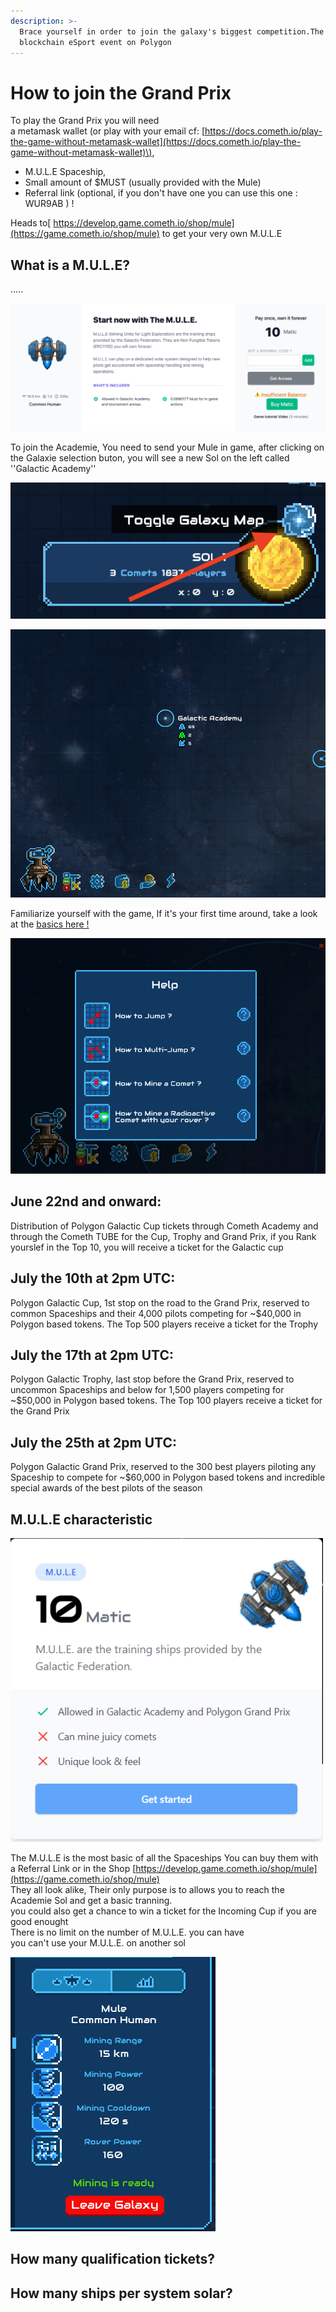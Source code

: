 ```yaml
---
description: >-
  Brace yourself in order to join the galaxy's biggest competition.The 1st
  blockchain eSport event on Polygon
---
```


# How to join the Grand Prix

To play the Grand Prix you will need   
a metamask wallet \(or play with your email cf: [https://docs.cometh.io/play-the-game-without-metamask-wallet](https://docs.cometh.io/play-the-game-without-metamask-wallet)\),   
-  M.U.L.E Spaceship,   
- Small amount of $MUST \(usually provided with the Mule\)  
- Referral link \(optional, if you don't have one you can use this one : WUR9AB \) !

Heads to[ https://develop.game.cometh.io/shop/mule](https://game.cometh.io/shop/mule) to get your very own M.U.L.E

## What is a M.U.L.E?

.....

![](../.gitbook/assets/capture-de-cran-2021-06-22-a-14.35.34.png)

To join the Academie, You need to send your Mule in game, after clicking on the Galaxie selection buton, you will see a new Sol on the left called ''Galactic Academy''

![Click here to open the galaxy](../.gitbook/assets/0_1kvt7hh_rvzmzudf.png)



![Your M.U.L.E will already be waiting for you on the sol, ready to mine some comets !](../.gitbook/assets/661dd7bc6d9dac530a5fbe6789f86c29%20%281%29.png)

  
Familiarize yourself with the game, If it's your first time around, take a look at the [basics here !](https://docs.cometh.io/game/how-to-play-cometh-1)



![Follow the ehlp provided by our little Robot friend to learn how to play](../.gitbook/assets/325596b3174af25375ee8bc80b216834.png)

##   **June 22nd and onward:** 

  
Distribution of Polygon Galactic Cup tickets through Cometh Academy and through the Cometh TUBE for the Cup, Trophy and Grand Prix, if you Rank yourslef in the Top 10, you will receive a ticket for the Galactic cup

## **July the 10th at 2pm UTC**: 

  
Polygon Galactic Cup, 1st stop on the road to the Grand Prix, reserved to common Spaceships and their 4,000 pilots competing for ~$40,000 in Polygon based tokens. The Top 500 players receive a ticket for the Trophy

## **July the 17th at 2pm UTC**: 

  
Polygon Galactic Trophy, last stop before the Grand Prix, reserved to uncommon Spaceships and below for 1,500 players competing for ~$50,000 in Polygon based tokens. The Top 100 players receive a ticket for the Grand Prix

## **July the 25th at 2pm UTC**: 

  
Polygon Galactic Grand Prix, reserved to the 300 best players piloting any Spaceship to compete for ~$60,000 in Polygon based tokens and incredible special awards of the best pilots of the season

## 

## M.U.L.E characteristic

![The M.U.L.E ](../.gitbook/assets/7c6c44f233d259c52f5c15b315b8f1f7.png)

The M.U.L.E is the most basic of all the Spaceships You can buy them with a Referral Link or in the Shop [https://develop.game.cometh.io/shop/mule](https://game.cometh.io/shop/mule)  
They all look alike, Their only purpose is to allows you to reach the Academie Sol and get a basic tranning.  
you could also get a chance to win a ticket for the Incoming Cup if you are good enought  
There is no limit on the number of M.U.L.E. you can have  
you can't use your M.U.L.E. on another sol

![](../.gitbook/assets/1abd06209a2881b7e2304da86df30b4a.png)



## How many qualification tickets?



## How many ships per system solar?











